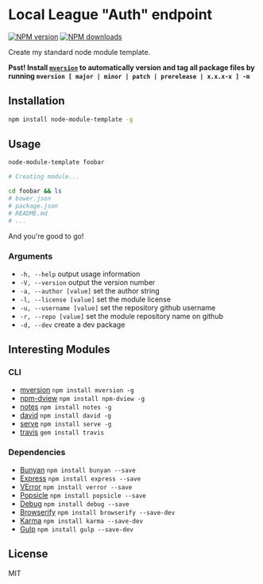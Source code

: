 # Local League "Auth" endpoint

[![NPM version][npm-image]][npm-url]
[![NPM downloads][downloads-image]][downloads-url]

Create my standard node module template.

**Psst! Install [`mversion`](https://github.com/mikaelbr/mversion) to automatically version and tag all package files by running `mversion [ major | minor | patch | prerelease | x.x.x-x ] -m`**

## Installation

```sh
npm install node-module-template -g
```

## Usage

```sh
node-module-template foobar

# Creating module...

cd foobar && ls
# bower.json
# package.json
# README.md
# ...
```

And you're good to go!

### Arguments

* `-h, --help` output usage information
* `-V, --version` output the version number
* `-a, --author [value]` set the author string
* `-l, --license [value]` set the module license
* `-u, --username [value]` set the repository github username
* `-r, --repo [value]` set the module repository name on github
* `-d, --dev` create a dev package

## Interesting Modules

### CLI

* [mversion](https://github.com/mikaelbr/mversion) `npm install mversion -g`
* [npm-dview](https://github.com/skratchdot/npm-dview) `npm install npm-dview -g`
* [notes](https://github.com/stephenb/node-notes) `npm install notes -g`
* [david](https://github.com/alanshaw/david) `npm install david -g`
* [serve](https://www.npmjs.com/package/serve) `npm install serve -g`
* [travis](https://github.com/travis-ci/travis.rb) `gem install travis`

### Dependencies

* [Bunyan](https://github.com/trentm/node-bunyan) `npm install bunyan --save`
* [Express](https://github.com/strongloop/express) `npm install express --save`
* [VError](https://github.com/davepacheco/node-verror) `npm install verror --save`
* [Popsicle](https://github.com/blakeembrey/popsicle) `npm install popsicle --save`
* [Debug](https://github.com/visionmedia/debug) `npm install debug --save`
* [Browserify](https://github.com/substack/node-browserify) `npm install browserify --save-dev`
* [Karma](https://github.com/karma-runner/karma) `npm install karma --save-dev`
* [Gulp](https://github.com/gulpjs/gulp) `npm install gulp --save-dev`

## License

MIT

[npm-image]: https://img.shields.io/npm/v/node-module-template.svg?style=flat
[npm-url]: https://npmjs.org/package/node-module-template
[downloads-image]: https://img.shields.io/npm/dm/node-module-template.svg?style=flat
[downloads-url]: https://npmjs.org/package/node-module-template
